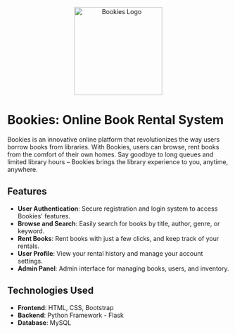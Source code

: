 <p align="center">
  <img src="master/static/uploads/booklogo.jpg" alt="Bookies Logo" width="200"/>
</p>

# Bookies: Online Book Rental System

Bookies is an innovative online platform that revolutionizes the way users borrow books from libraries. With Bookies, users can browse, rent books from the comfort of their own homes. Say goodbye to long queues and limited library hours – Bookies brings the library experience to you, anytime, anywhere.

## Features

- **User Authentication**: Secure registration and login system to access Bookies' features.
- **Browse and Search**: Easily search for books by title, author, genre, or keyword.
- **Rent Books**: Rent books with just a few clicks, and keep track of your rentals.
- **User Profile**: View your rental history and manage your account settings.
- **Admin Panel**: Admin interface for managing books, users, and inventory.

## Technologies Used

- **Frontend**: HTML, CSS, Bootstrap
- **Backend**: Python Framework - Flask
- **Database**: MySQL
